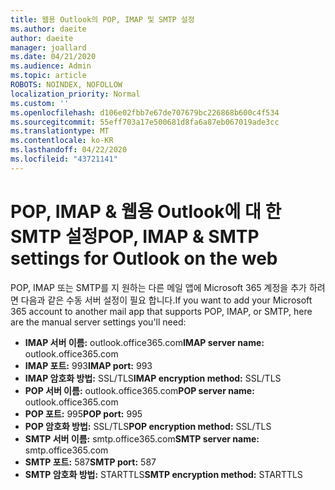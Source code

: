 ```yaml
---
title: 웹용 Outlook의 POP, IMAP 및 SMTP 설정
ms.author: daeite
author: daeite
manager: joallard
ms.date: 04/21/2020
ms.audience: Admin
ms.topic: article
ROBOTS: NOINDEX, NOFOLLOW
localization_priority: Normal
ms.custom: ''
ms.openlocfilehash: d106e02fbb7e67de707679bc226868b600c4f534
ms.sourcegitcommit: 55eff703a17e500681d8fa6a87eb067019ade3cc
ms.translationtype: MT
ms.contentlocale: ko-KR
ms.lasthandoff: 04/22/2020
ms.locfileid: "43721141"
---
```

# <a name="pop-imap--smtp-settings-for-outlook-on-the-web"></a><span data-ttu-id="4ddd1-102">POP, IMAP & 웹용 Outlook에 대 한 SMTP 설정</span><span class="sxs-lookup"><span data-stu-id="4ddd1-102">POP, IMAP & SMTP settings for Outlook on the web</span></span>

<span data-ttu-id="4ddd1-103">POP, IMAP 또는 SMTP를 지 원하는 다른 메일 앱에 Microsoft 365 계정을 추가 하려면 다음과 같은 수동 서버 설정이 필요 합니다.</span><span class="sxs-lookup"><span data-stu-id="4ddd1-103">If you want to add your Microsoft 365 account to another mail app that supports POP, IMAP, or SMTP, here are the manual server settings you'll need:</span></span>
  
- <span data-ttu-id="4ddd1-104">**IMAP 서버 이름:** outlook.office365.com</span><span class="sxs-lookup"><span data-stu-id="4ddd1-104">**IMAP server name:** outlook.office365.com</span></span>
- <span data-ttu-id="4ddd1-105">**IMAP 포트:** 993</span><span class="sxs-lookup"><span data-stu-id="4ddd1-105">**IMAP port:** 993</span></span>
- <span data-ttu-id="4ddd1-106">**IMAP 암호화 방법:** SSL/TLS</span><span class="sxs-lookup"><span data-stu-id="4ddd1-106">**IMAP encryption method:** SSL/TLS</span></span>
- <span data-ttu-id="4ddd1-107">**POP 서버 이름:** outlook.office365.com</span><span class="sxs-lookup"><span data-stu-id="4ddd1-107">**POP server name:** outlook.office365.com</span></span>  
- <span data-ttu-id="4ddd1-108">**POP 포트:** 995</span><span class="sxs-lookup"><span data-stu-id="4ddd1-108">**POP port:** 995</span></span>  
- <span data-ttu-id="4ddd1-109">**POP 암호화 방법:** SSL/TLS</span><span class="sxs-lookup"><span data-stu-id="4ddd1-109">**POP encryption method:** SSL/TLS</span></span>  
- <span data-ttu-id="4ddd1-110">**SMTP 서버 이름:** smtp.office365.com</span><span class="sxs-lookup"><span data-stu-id="4ddd1-110">**SMTP server name:** smtp.office365.com</span></span>
- <span data-ttu-id="4ddd1-111">**SMTP 포트:** 587</span><span class="sxs-lookup"><span data-stu-id="4ddd1-111">**SMTP port:** 587</span></span>
- <span data-ttu-id="4ddd1-112">**SMTP 암호화 방법:** STARTTLS</span><span class="sxs-lookup"><span data-stu-id="4ddd1-112">**SMTP encryption method:** STARTTLS</span></span>